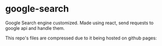 # google-search

Google Search engine customized. 
Made using react, send requests to google api and handle them. 

This repo's files are compressed due to it being hosted on github pages: 
